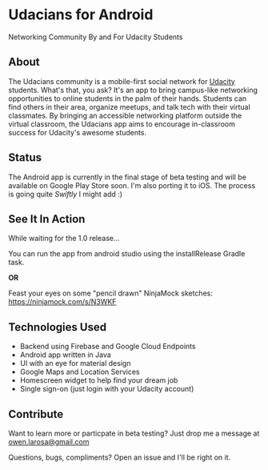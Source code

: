 # Udacians for Android
Networking Community By and For Udacity Students

## About

The Udacians community is a mobile-first social network for [Udacity](http://www.udacity.com) students. What's that, you ask? It's an app to bring campus-like networking opportunities to online students in the palm of their hands. Students can find others in their area, organize meetups, and talk tech with their virtual classmates. By bringing an accessible networking platform outside the virtual classroom, the Udacians app aims to encourage in-classroom success for Udacity's awesome students.

## Status

The Android app is currently in the final stage of beta testing and will be available on Google Play Store soon. I'm also porting it to iOS. The process is going quite _Swiftly_ I might add :)

## See It In Action

While waiting for the 1.0 release...

You can run the app from android studio using the installRelease Gradle task.

**OR**

Feast your eyes on some "pencil drawn" NinjaMock sketches: https://ninjamock.com/s/N3WKF

## Technologies Used

 - Backend using Firebase and Google Cloud Endpoints
 - Android app written in Java
 - UI with an eye for material design
 - Google Maps and Location Services
 - Homescreen widget to help find your dream job
 - Single sign-on (just login with your Udacity account)
 
## Contribute

Want to learn more or particpate in beta testing? Just drop me a message at owen.larosa@gmail.com

Questions, bugs, compliments? Open an issue and I'll be right on it.
